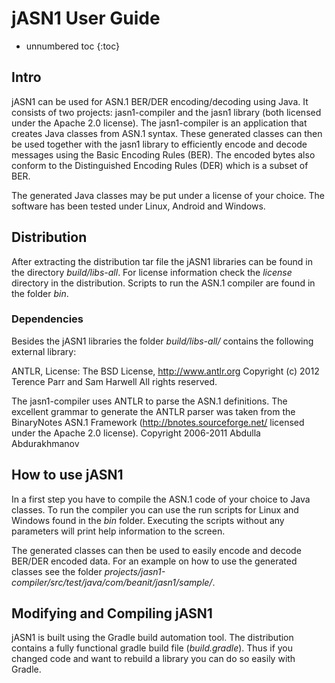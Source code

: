 # jASN1 User Guide

* unnumbered toc
{:toc}



## Intro

jASN1 can be used for ASN.1 BER/DER encoding/decoding using Java. It consists of two projects: jasn1-compiler and the jasn1 library (both licensed under the Apache 2.0 license). The jasn1-compiler is an application that creates Java classes from ASN.1 syntax. These generated classes can then be used together with the jasn1 library to efficiently encode and decode messages using the Basic Encoding Rules (BER). The encoded bytes also conform to the Distinguished Encoding Rules (DER) which is a subset of BER.

The generated Java classes may be put under a license of your choice. The software has been tested under Linux, Android and Windows.

## Distribution

After extracting the distribution tar file the jASN1 libraries can be found in the directory *build/libs-all*. For license information check the *license* directory in the distribution. Scripts to run the ASN.1 compiler are found in the folder *bin*.

### Dependencies

Besides the jASN1 libraries the folder *build/libs-all/* contains the following external library:

ANTLR, License: The BSD License, http://www.antlr.org Copyright (c) 2012 Terence Parr and Sam Harwell All rights reserved.

The jasn1-compiler uses ANTLR to parse the ASN.1 definitions. The excellent grammar to generate the ANTLR parser was taken from the BinaryNotes ASN.1 Framework (http://bnotes.sourceforge.net/ licensed under the Apache 2.0 license).  Copyright 2006-2011 Abdulla Abdurakhmanov

## How to use jASN1

In a first step you have to compile the ASN.1 code of your choice to Java classes. To run the compiler you can use the run scripts for Linux and Windows found in the _bin_ folder. Executing the scripts without any parameters will print help information to the screen.

The generated classes can then be used to easily encode and decode BER/DER encoded data. For an example on how to use the generated classes see the folder _projects/jasn1-compiler/src/test/java/com/beanit/jasn1/sample/_.


## Modifying and Compiling jASN1

jASN1 is built using the Gradle build automation tool. The distribution contains a fully functional gradle build file (_build.gradle_). Thus if you changed code and want to rebuild a library you can do so easily with Gradle.
